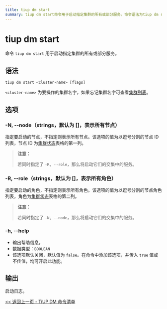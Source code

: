 ```yaml
---
title: tiup dm start
summary: tiup dm start命令用于启动指定集群的所有或部分服务。命令语法为tiup dm start <cluster-name>。选项包括-N, --node（指定要启动的节点），-R, --role（指定要启动的角色），-h, --help（输出帮助信息）。输出为启动日志。
---
```


# tiup dm start

命令 `tiup dm start` 用于启动指定集群的所有或部分服务。

## 语法

```shell
tiup dm start <cluster-name> [flags]
```

`<cluster-name>` 为要操作的集群名字，如果忘记集群名字可查看[集群列表](/tiup/tiup-component-dm-list.md)。

## 选项

### -N, --node（strings，默认为 []，表示所有节点）

指定要启动的节点，不指定则表示所有节点。该选项的值为以逗号分割的节点 ID 列表，节点 ID 为[集群状态](/tiup/tiup-component-dm-display.md)表格的第一列。

> **注意：**
> 
> 若同时指定了 `-R, --role`，那么将启动它们的交集中的服务。

### -R, --role（strings，默认为 []，表示所有角色）

指定要启动的角色，不指定则表示所有角色。该选项的值为以逗号分割的节点角色列表，角色为[集群状态](/tiup/tiup-component-dm-display.md)表格的第二列。

> **注意：**
> 
> 若同时指定了 `-N, --node`，那么将启动它们的交集中的服务。

### -h, --help

- 输出帮助信息。
- 数据类型：`BOOLEAN`
- 该选项默认关闭，默认值为 `false`。在命令中添加该选项，并传入 `true` 值或不传值，均可开启此功能。

## 输出

启动日志。

[<< 返回上一页 - TiUP DM 命令清单](/tiup/tiup-component-dm.md#命令清单)